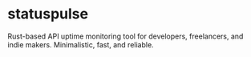 # statuspulse
Rust-based API uptime monitoring tool for developers, freelancers, and indie makers. Minimalistic, fast, and reliable.
